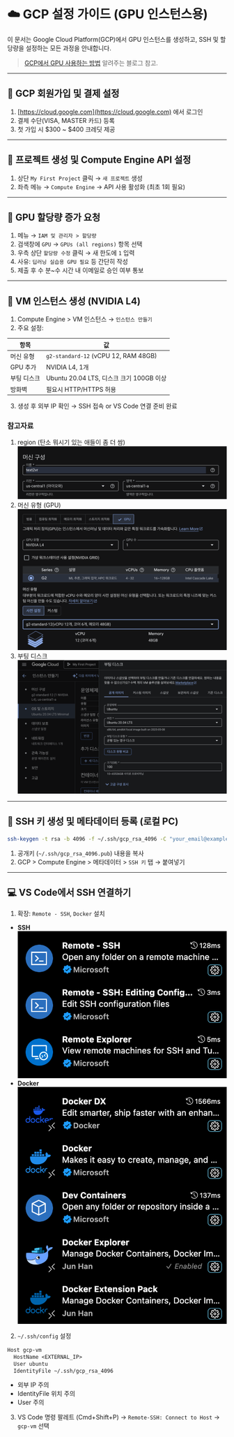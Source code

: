 # ☁️ GCP 설정 가이드 (GPU 인스턴스용)

이 문서는 Google Cloud Platform(GCP)에서 GPU 인스턴스를 생성하고, SSH 및 할당량을 설정하는 모든 과정을 안내합니다.
> [GCP에서 GPU 사용하는 방법](https://jonhyuk0922.tistory.com/241) 알려주는 블로그 참고.
---

## 📌 GCP 회원가입 및 결제 설정

1. [https://cloud.google.com](https://cloud.google.com) 에서 로그인
2. 결제 수단(VISA, MASTER 카드) 등록
3. 첫 가입 시 \$300 \~ \$400 크레딧 제공

---

## 📁 프로젝트 생성 및 Compute Engine API 설정

1. 상단 `My First Project` 클릭 → `새 프로젝트` 생성
2. 좌측 메뉴 → `Compute Engine` → API 사용 활성화 (최초 1회 필요)

---

## 🚀 GPU 할당량 증가 요청

1. 메뉴 → `IAM 및 관리자 > 할당량`
2. 검색창에 `GPU` → `GPUs (all regions)` 항목 선택
3. 우측 상단 `할당량 수정` 클릭 → 새 한도에 `1` 입력
4. 사유: `딥러닝 실습용 GPU 필요` 등 간단히 작성
5. 제출 후 수 분\~수 시간 내 이메일로 승인 여부 통보

---

## 🔧 VM 인스턴스 생성 (NVIDIA L4)

1. Compute Engine > VM 인스턴스 → `인스턴스 만들기`
2. 주요 설정:

| 항목     | 값                                    |
| ------ | ------------------------------------ |
| 머신 유형  | `g2-standard-12` (vCPU 12, RAM 48GB) |
| GPU 추가 | NVIDIA L4, 1개                        |
| 부팅 디스크 | Ubuntu 20.04 LTS, 디스크 크기 100GB 이상    |
| 방화벽    | 필요시 HTTP/HTTPS 허용                    |

3. 생성 후 외부 IP 확인 → SSH 접속 or VS Code 연결 준비 완료

### 참고자료
1. region (탄소 뭐시기 있는 애들이 좀 더 쌈)
![region](./images/region.png)
2. 머신 유형 (GPU)
![gpu](./images/gpu.png)
3. 부팅 디스크
![os](./images/os.png)
---

## 🔑 SSH 키 생성 및 메타데이터 등록 (로컬 PC)

```bash
ssh-keygen -t rsa -b 4096 -f ~/.ssh/gcp_rsa_4096 -C "your_email@example.com"
```

1. 공개키 (`~/.ssh/gcp_rsa_4096.pub`) 내용을 복사
2. GCP > Compute Engine > 메타데이터 > `SSH 키` 탭 → 붙여넣기

---

## 💻 VS Code에서 SSH 연결하기

1. 확장: `Remote - SSH`, `Docker` 설치
* **SSH**<br/>
![ssh](./images/ssh_extensions.png)<br/>
* **Docker**<br/>
![docker](./images/docker_extensions.png)<br/>

2. `~/.ssh/config` 설정
<!--![ssh_conifg](./images/ssh_config.png)<br/>-->
```ssh
Host gcp-vm
  HostName <EXTERNAL_IP>
  User ubuntu
  IdentityFile ~/.ssh/gcp_rsa_4096
```
* 외부 IP 주의
* IdentityFile 위치 주의
* User 주의

3. VS Code 명령 팔레트 (Cmd+Shift+P) → `Remote-SSH: Connect to Host` → `gcp-vm` 선택
